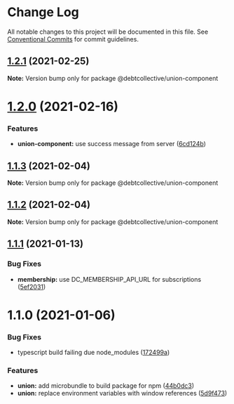 # Change Log

All notable changes to this project will be documented in this file.
See [Conventional Commits](https://conventionalcommits.org) for commit guidelines.

## [1.2.1](https://github.com/debtcollective/packages/compare/@debtcollective/union-component@1.2.0...@debtcollective/union-component@1.2.1) (2021-02-25)

**Note:** Version bump only for package @debtcollective/union-component





# [1.2.0](https://github.com/debtcollective/packages/compare/@debtcollective/union-component@1.1.3...@debtcollective/union-component@1.2.0) (2021-02-16)


### Features

* **union-component:** use success message from server ([6cd124b](https://github.com/debtcollective/packages/commit/6cd124b))





## [1.1.3](https://github.com/debtcollective/packages/compare/@debtcollective/union-component@1.1.2...@debtcollective/union-component@1.1.3) (2021-02-04)

**Note:** Version bump only for package @debtcollective/union-component





## [1.1.2](https://github.com/debtcollective/packages/compare/@debtcollective/union-component@1.1.1...@debtcollective/union-component@1.1.2) (2021-02-04)

**Note:** Version bump only for package @debtcollective/union-component





## [1.1.1](https://github.com/debtcollective/packages/compare/@debtcollective/union-component@1.1.0...@debtcollective/union-component@1.1.1) (2021-01-13)


### Bug Fixes

* **membership:** use DC_MEMBERSHIP_API_URL for subscriptions ([5ef2031](https://github.com/debtcollective/packages/commit/5ef2031))





# 1.1.0 (2021-01-06)


### Bug Fixes

* typescript build failing due node_modules ([172499a](https://github.com/debtcollective/packages/commit/172499a))


### Features

* **union:** add microbundle to build package for npm ([44b0dc3](https://github.com/debtcollective/packages/commit/44b0dc3))
* **union:** replace environment variables with window references ([5d9f473](https://github.com/debtcollective/packages/commit/5d9f473))
